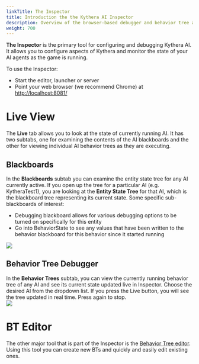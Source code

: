 ```yaml
---
linkTitle: The Inspector
title: Introduction the the Kythera AI Inspector
description: Overview of the browser-based debugger and behavior tree authoring tool, the Kythera AI Inspector
weight: 700
---
```


**The Inspector** is the primary tool for configuring and debugging Kythera AI. It allows you to configure aspects of Kythera and monitor the state of your AI agents as the game is running.

To use the Inspector:

*   Start the editor, launcher or server
*   Point your web browser (we recommend Chrome) at [http://localhost:8081/](http://localhost:8081/)

Live View
=========

The **Live** tab allows you to look at the state of currently running AI. It has two subtabs, one for examining the contents of the AI blackboards and the other for viewing individual AI behavior trees as they are executing.

Blackboards
-----------

In the **Blackboards** subtab you can examine the entity state tree for any AI currently active. If you open up the tree for a particular AI (e.g. KytheraTest1), you are looking at the **Entity State Tree** for that AI, which is the blackboard tree representing its current state. Some specific sub-blackboards of interest:

*   Debugging blackboard allows for various debugging options to be turned on specifically for this entity
*   Go into BehaviorState to see any values that have been written to the behavior blackboard for this behavior since it started running

  
![](/images/user-guide/gems/kythera-ai/introduction-to-inspector-live-view.png)

Behavior Tree Debugger
----------------------

In the **Behavior Trees** subtab, you can view the currently running behavior tree of any AI and see its current state updated live in Inspector. Choose the desired AI from the dropdown list. If you press the Live button, you will see the tree updated in real time. Press again to stop.  
![](/images/user-guide/gems/kythera-ai/introduction-to-inspector-debugger.png)

BT Editor
=========

The other major tool that is part of the Inspector is the [Behavior Tree editor](Behavior-Tree-Editor.md). Using this tool you can create new BTs and quickly and easily edit existing ones.
